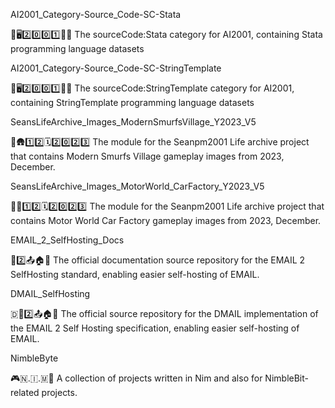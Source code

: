 
AI2001_Category-Source_Code-SC-Stata

🧠️🖥️2️⃣️0️⃣️0️⃣️1️⃣️💾️📜️ The sourceCode:Stata category for AI2001, containing Stata programming language datasets

AI2001_Category-Source_Code-SC-StringTemplate

🧠️🖥️2️⃣️0️⃣️0️⃣️1️⃣️💾️📜️ The sourceCode:StringTemplate category for AI2001, containing StringTemplate programming language datasets

SeansLifeArchive_Images_ModernSmurfsVillage_Y2023_V5

🔵️🛖️1️⃣️2️⃣️🗓️2️⃣️0️⃣️2️⃣️3️⃣️ The module for the Seanpm2001 Life archive project that contains Modern Smurfs Village gameplay images from 2023, December.

SeansLifeArchive_Images_MotorWorld_CarFactory_Y2023_V5

🚧️🚗️1️⃣️2️⃣️🗓️2️⃣️0️⃣️2️⃣️3️⃣️ The module for the Seanpm2001 Life archive project that contains Motor World Car Factory gameplay images from 2023, December.

EMAIL_2_SelfHosting_Docs

📧️2️⃣️📤️🏠️📖️ The official documentation source repository for the EMAIL 2 SelfHosting standard, enabling easier self-hosting of EMAIL.

DMAIL_SelfHosting

🇩📧️2️⃣️📤️🏠️💾️ The official source repository for the DMAIL implementation of the EMAIL 2 Self Hosting specification, enabling easier self-hosting of EMAIL.

NimbleByte

🎮️🇳.🇮.🇲💾️ A collection of projects written in Nim and also for NimbleBit-related projects.

